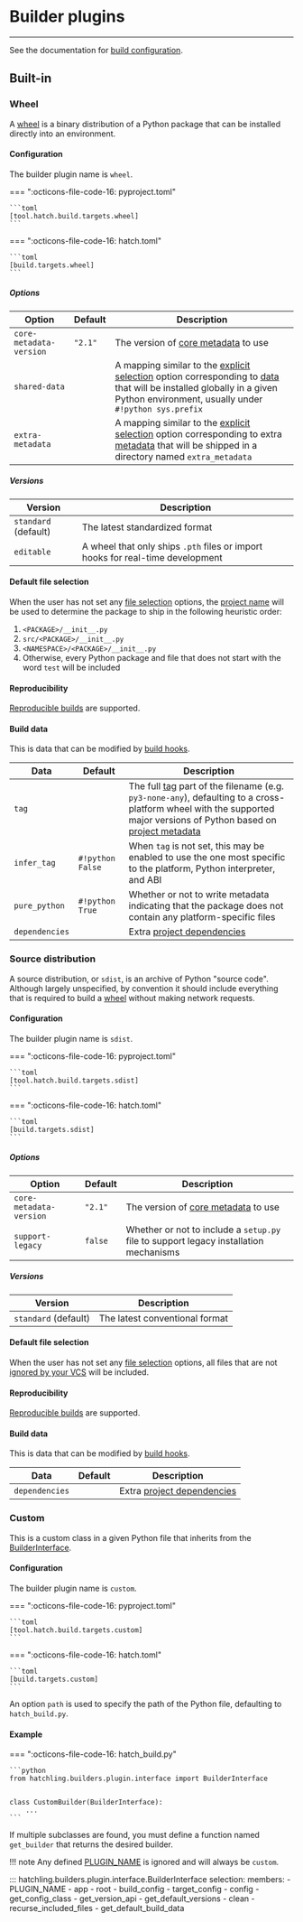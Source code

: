# Builder plugins

-----

See the documentation for [build configuration](../config/build.md).

## Built-in

### Wheel

A [wheel](https://packaging.python.org/specifications/binary-distribution-format/) is a binary distribution of a Python package that can be installed directly into an environment.

#### Configuration

The builder plugin name is `wheel`.

=== ":octicons-file-code-16: pyproject.toml"

    ```toml
    [tool.hatch.build.targets.wheel]
    ```

=== ":octicons-file-code-16: hatch.toml"

    ```toml
    [build.targets.wheel]
    ```

##### Options

| Option | Default | Description |
| --- | --- | --- |
| `core-metadata-version` | `"2.1"` | The version of [core metadata](https://packaging.python.org/specifications/core-metadata/) to use |
| `shared-data` | | A mapping similar to the [explicit selection](../config/build.md#explicit-selection) option corresponding to [data](https://peps.python.org/pep-0427/#the-data-directory) that will be installed globally in a given Python environment, usually under `#!python sys.prefix` |
| `extra-metadata` | | A mapping similar to the [explicit selection](../config/build.md#explicit-selection) option corresponding to extra [metadata](https://peps.python.org/pep-0427/#the-dist-info-directory) that will be shipped in a directory named `extra_metadata` |

##### Versions

| Version | Description |
| --- | --- |
| `standard` (default) | The latest standardized format |
| `editable`           | A wheel that only ships `.pth` files or import hooks for real-time development |

#### Default file selection

When the user has not set any [file selection](../config/build.md#file-selection) options, the [project name](../config/metadata.md#name) will be used to determine the package to ship in the following heuristic order:

1. `<PACKAGE>/__init__.py`
2. `src/<PACKAGE>/__init__.py`
3. `<NAMESPACE>/<PACKAGE>/__init__.py`
4. Otherwise, every Python package and file that does not start with the word `test` will be included

#### Reproducibility

[Reproducible builds](../config/build.md#reproducible-builds) are supported.

#### Build data

This is data that can be modified by [build hooks](build-hook.md).

| Data | Default | Description |
| --- | --- | --- |
| `tag` | | The full [tag](https://peps.python.org/pep-0425/) part of the filename (e.g. `py3-none-any`), defaulting to a cross-platform wheel with the supported major versions of Python based on [project metadata](../config/metadata.md#python-support) |
| `infer_tag` | `#!python False` | When `tag` is not set, this may be enabled to use the one most specific to the platform, Python interpreter, and ABI |
| `pure_python` | `#!python True` | Whether or not to write metadata indicating that the package does not contain any platform-specific files |
| `dependencies` | | Extra [project dependencies](../config/metadata.md#required) |

### Source distribution

A source distribution, or `sdist`, is an archive of Python "source code". Although largely unspecified, by convention it should include everything that is required to build a [wheel](#wheel) without making network requests.

#### Configuration

The builder plugin name is `sdist`.

=== ":octicons-file-code-16: pyproject.toml"

    ```toml
    [tool.hatch.build.targets.sdist]
    ```

=== ":octicons-file-code-16: hatch.toml"

    ```toml
    [build.targets.sdist]
    ```

##### Options

| Option | Default | Description |
| --- | --- | --- |
| `core-metadata-version` | `"2.1"` | The version of [core metadata](https://packaging.python.org/specifications/core-metadata/) to use |
| `support-legacy` | `false` | Whether or not to include a `setup.py` file to support legacy installation mechanisms |

##### Versions

| Version | Description |
| --- | --- |
| `standard` (default) | The latest conventional format |

#### Default file selection

When the user has not set any [file selection](../config/build.md#file-selection) options, all files that are not [ignored by your VCS](../config/build.md#vcs) will be included.

#### Reproducibility

[Reproducible builds](../config/build.md#reproducible-builds) are supported.

#### Build data

This is data that can be modified by [build hooks](build-hook.md).

| Data | Default | Description |
| --- | --- | --- |
| `dependencies` | | Extra [project dependencies](../config/metadata.md#required) |

### Custom

This is a custom class in a given Python file that inherits from the [BuilderInterface](#hatchling.builders.plugin.interface.BuilderInterface).

#### Configuration

The builder plugin name is `custom`.

=== ":octicons-file-code-16: pyproject.toml"

    ```toml
    [tool.hatch.build.targets.custom]
    ```

=== ":octicons-file-code-16: hatch.toml"

    ```toml
    [build.targets.custom]
    ```

An option `path` is used to specify the path of the Python file, defaulting to `hatch_build.py`.

#### Example

=== ":octicons-file-code-16: hatch_build.py"

    ```python
    from hatchling.builders.plugin.interface import BuilderInterface


    class CustomBuilder(BuilderInterface):
        ...
    ```

If multiple subclasses are found, you must define a function named `get_builder` that returns the desired builder.

!!! note
    Any defined [PLUGIN_NAME](#hatchling.builders.plugin.interface.BuilderInterface.PLUGIN_NAME) is ignored and will always be `custom`.

::: hatchling.builders.plugin.interface.BuilderInterface
    selection:
      members:
      - PLUGIN_NAME
      - app
      - root
      - build_config
      - target_config
      - config
      - get_config_class
      - get_version_api
      - get_default_versions
      - clean
      - recurse_included_files
      - get_default_build_data
